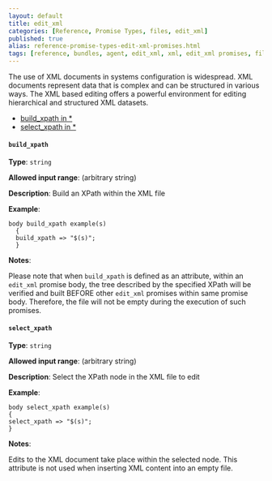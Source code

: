 ```yaml
---
layout: default
title: edit_xml
categories: [Reference, Promise Types, files, edit_xml]
published: true
alias: reference-promise-types-edit-xml-promises.html
tags: [reference, bundles, agent, edit_xml, xml, edit_xml promises, files promises]
---
```


The use of XML documents in systems configuration is widespread. XML
documents represent data that is complex and can be structured in
various ways. The XML based editing offers a powerful environment for
editing hierarchical and structured XML datasets.

-   [build\_xpath in \*](#build_005fxpath-in-_002a)
-   [select\_xpath in \*](#select_005fxpath-in-_002a)

#### `build_xpath`

**Type**: `string`

**Allowed input range**: (arbitrary string)

**Description**: Build an XPath within the XML file

**Example**:  
   

```cf3
body build_xpath example(s)
  {
  build_xpath => "$(s)";
  }
```

**Notes**:  
   

Please note that when `build_xpath` is defined as an attribute, within
an `edit_xml` promise body, the tree described by the specified XPath
will be verified and built BEFORE other `edit_xml` promises within same
promise body. Therefore, the file will not be empty during the execution
of such promises.

#### `select_xpath`

**Type**: `string`

**Allowed input range**: (arbitrary string)

**Description**: Select the XPath node in the XML file to edit

**Example**:  
   

```cf3
body select_xpath example(s)
{
select_xpath => "$(s)";
}
```

**Notes**:  
   
 Edits to the XML document take place within the selected node. This
attribute is not used when inserting XML content into an empty file.
